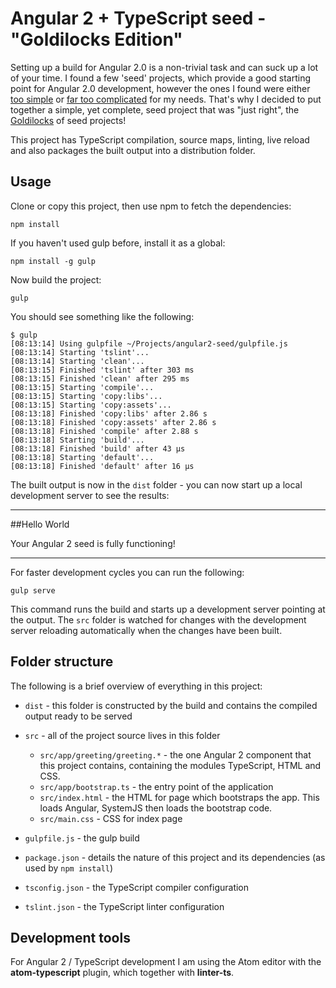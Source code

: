 # Angular 2 + TypeScript seed - "Goldilocks Edition"

Setting up a build for Angular 2.0 is a non-trivial task and can suck up a lot of your time. I found a few 'seed' projects, which provide a good starting point for Angular 2.0 development, however the ones I found were either [too simple](https://github.com/pkozlowski-opensource/ng2-play) or [far too complicated](https://github.com/mgechev/angular2-seed) for my needs. That's why I decided to put together a simple, yet complete, seed project that was "just right", the [Goldilocks](https://en.wikipedia.org/wiki/Goldilocks_and_the_Three_Bears) of seed projects!

This project has TypeScript compilation, source maps, linting, live reload and also packages the built output into a distribution folder.

## Usage

Clone or copy this project, then use npm to fetch the dependencies:

```
npm install
```

If you haven't used gulp before, install it as a global:

```
npm install -g gulp
```

Now build the project:

```
gulp
```

You should see something like the following:

```
$ gulp
[08:13:14] Using gulpfile ~/Projects/angular2-seed/gulpfile.js
[08:13:14] Starting 'tslint'...
[08:13:14] Starting 'clean'...
[08:13:15] Finished 'tslint' after 303 ms
[08:13:15] Finished 'clean' after 295 ms
[08:13:15] Starting 'compile'...
[08:13:15] Starting 'copy:libs'...
[08:13:15] Starting 'copy:assets'...
[08:13:18] Finished 'copy:libs' after 2.86 s
[08:13:18] Finished 'copy:assets' after 2.86 s
[08:13:18] Finished 'compile' after 2.88 s
[08:13:18] Starting 'build'...
[08:13:18] Finished 'build' after 43 μs
[08:13:18] Starting 'default'...
[08:13:18] Finished 'default' after 16 μs
```

The built output is now in the `dist` folder - you can now start up a local development server to see the results:

---

##Hello World

Your Angular 2 seed is fully functioning!

---

For faster development cycles you can run the following:

```
gulp serve
```

This command runs the build and starts up a development server pointing at the output. The `src` folder is watched for changes with the development server reloading automatically when the changes have been built.

## Folder structure

The following is a brief overview of everything in this project:

 - `dist` - this folder is constructed by the build and contains the compiled output ready to be served
 - `src` - all of the project source lives in this folder
   - `src/app/greeting/greeting.*` - the one Angular 2 component that this project contains, containing the modules TypeScript, HTML and CSS.
   - `src/app/bootstrap.ts` - the entry point of the application
   - `src/index.html` - the HTML for page which bootstraps the app. This loads Angular, SystemJS then loads the bootstrap code.
   - `src/main.css` - CSS for index page

- `gulpfile.js` - the gulp build
- `package.json` - details the nature of this project and its dependencies (as used by `npm install`)
- `tsconfig.json` - the TypeScript compiler configuration
- `tslint.json` - the TypeScript linter configuration

## Development tools

For Angular 2 / TypeScript development I am using the Atom editor with the **atom-typescript** plugin, which  together with **linter-ts**.
